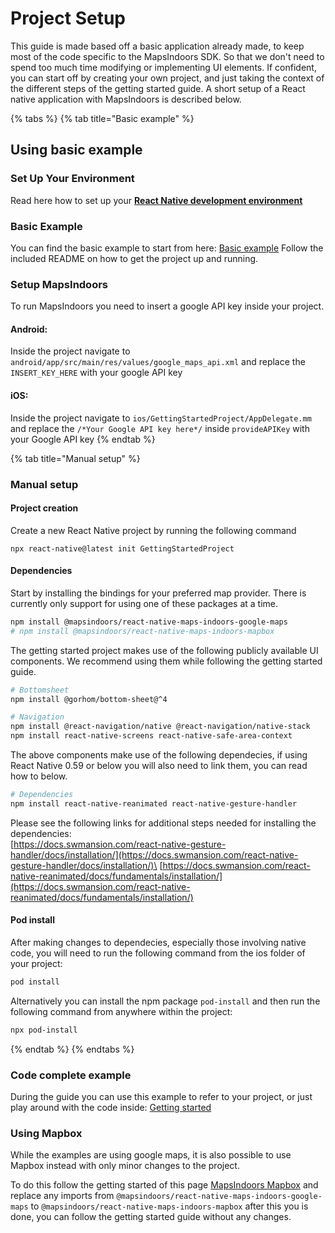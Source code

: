# Project Setup

This guide is made based off a basic application already made, to keep most of the code specific to the MapsIndoors SDK. So that we don't need to spend too much time modifying or implementing UI elements. If confident, you can start off by creating your own project, and just taking the context of the different steps of the getting started guide. A short setup of a React native application with MapsIndoors is described below.

{% tabs %}
{% tab title="Basic example" %}
## Using basic example[​](https://docs.mapsindoors.com/getting-started/React%20Native/project-setup#using-basic-example) <a href="#using-basic-example" id="using-basic-example"></a>

### Set Up Your Environment[​](https://docs.mapsindoors.com/getting-started/React%20Native/project-setup#set-up-your-environment) <a href="#set-up-your-environment" id="set-up-your-environment"></a>

Read here how to set up your [**React Native development environment**](https://reactnative.dev/docs/environment-setup)

### Basic Example[​](https://docs.mapsindoors.com/getting-started/React%20Native/project-setup#basic-example) <a href="#basic-example" id="basic-example"></a>

You can find the basic example to start from here: [Basic example](https://github.com/MapsPeople/getting-started-react-native-basic) Follow the included README on how to get the project up and running.

### Setup MapsIndoors[​](https://docs.mapsindoors.com/getting-started/React%20Native/project-setup#setup-mapsindoors) <a href="#setup-mapsindoors" id="setup-mapsindoors"></a>

To run MapsIndoors you need to insert a google API key inside your project.

#### Android:

Inside the project navigate to `android/app/src/main/res/values/google_maps_api.xml` and replace the `INSERT_KEY_HERE` with your google API key

#### iOS:

Inside the project navigate to `ios/GettingStartedProject/AppDelegate.mm` and replace the `/*Your Google API key here*/` inside `provideAPIKey` with your Google API key
{% endtab %}

{% tab title="Manual setup" %}
### Manual setup[​](https://docs.mapsindoors.com/getting-started/React%20Native/project-setup#manual-setup) <a href="#manual-setup" id="manual-setup"></a>

#### Project creation[​](https://docs.mapsindoors.com/getting-started/React%20Native/project-setup#project-creation) <a href="#project-creation" id="project-creation"></a>

Create a new React Native project by running the following command

```shell
npx react-native@latest init GettingStartedProject
```

#### Dependencies[​](https://docs.mapsindoors.com/getting-started/React%20Native/project-setup#dependencies) <a href="#dependencies" id="dependencies"></a>

Start by installing the bindings for your preferred map provider. There is currently only support for using one of these packages at a time.

```bash
npm install @mapsindoors/react-native-maps-indoors-google-maps
# npm install @mapsindoors/react-native-maps-indoors-mapbox
```

The getting started project makes use of the following publicly available UI components. We recommend using them while following the getting started guide.

```bash
# Bottomsheet
npm install @gorhom/bottom-sheet@^4

# Navigation
npm install @react-navigation/native @react-navigation/native-stack
npm install react-native-screens react-native-safe-area-context
```

The above components make use of the following dependecies, if using React Native 0.59 or below you will also need to link them, you can read how to below.

```bash
# Dependencies
npm install react-native-reanimated react-native-gesture-handler
```

Please see the following links for additional steps needed for installing the dependencies:\
[https://docs.swmansion.com/react-native-gesture-handler/docs/installation/](https://docs.swmansion.com/react-native-gesture-handler/docs/installation/)\
[https://docs.swmansion.com/react-native-reanimated/docs/fundamentals/installation/](https://docs.swmansion.com/react-native-reanimated/docs/fundamentals/installation/)

#### Pod install[​](https://docs.mapsindoors.com/getting-started/React%20Native/project-setup#pod-install) <a href="#pod-install" id="pod-install"></a>

After making changes to dependecies, especially those involving native code, you will need to run the following command from the ios folder of your project:

```bash
pod install
```

Alternatively you can install the npm package `pod-install` and then run the following command from anywhere within the project:

```bash
npx pod-install
```
{% endtab %}
{% endtabs %}

### Code complete example[​](https://docs.mapsindoors.com/getting-started/React%20Native/project-setup#code-complete-example) <a href="#code-complete-example" id="code-complete-example"></a>

During the guide you can use this example to refer to your project, or just play around with the code inside: [Getting started](https://github.com/MapsPeople/getting-started-react-native)

### Using Mapbox[​](https://docs.mapsindoors.com/getting-started/React%20Native/project-setup#using-mapbox) <a href="#using-mapbox" id="using-mapbox"></a>

While the examples are using google maps, it is also possible to use Mapbox instead with only minor changes to the project.

To do this follow the getting started of this page [MapsIndoors Mapbox](https://www.npmjs.com/package/@mapsindoors/react-native-maps-indoors-mapbox) and replace any imports from `@mapsindoors/react-native-maps-indoors-google-maps` to `@mapsindoors/react-native-maps-indoors-mapbox` after this you is done, you can follow the getting started guide without any changes.
